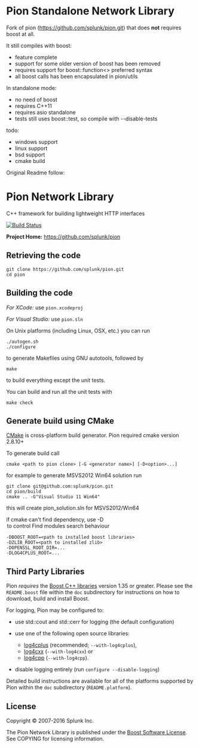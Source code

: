 Pion **Standalone** Network Library
===================================

Fork of pion (https://github.com/splunk/pion.git) that does **not**
requires boost at all.

It still compiles with boost:
 - feature complete
 - support for some older version of boost has been removed
 - requires support for boost::function<> preferred syntax
 - all boost calls has been encapsulated in pion/utils

In standalone mode:
 - no need of boost
 - requires C++11
 - requires asio standalone
 - tests still uses boost::test, so compile with --disable-tests

todo:
 - windows support
 - linux support
 - bsd support
 - cmake build

Original Readme follow:


Pion Network Library
====================

C++ framework for building lightweight HTTP interfaces

[![Build Status](https://travis-ci.org/splunk/pion.svg?branch=develop)](https://travis-ci.org/splunk/pion)

**Project Home:** https://github.com/splunk/pion

Retrieving the code
-------------------

    git clone https://github.com/splunk/pion.git
    cd pion


Building the code
-----------------

*For XCode:* use `pion.xcodeproj`

*For Visual Studio:* use `pion.sln`

On Unix platforms (including Linux, OSX, etc.) you can run

    ./autogen.sh
    ./configure

to generate Makefiles using GNU autotools, followed by

    make

to build everything except the unit tests.

You can build and run all the unit tests with

    make check

Generate build using CMake
---------------------------
[CMake](http://www.cmake.org) is cross-platform build generator.
Pion required cmake version 2.8.10+

To generate build call

    cmake <path to pion clone> [-G <generator name>] [-D<option>...]

for example to generate MSVS2012 Win64 solution run

    git clone git@github.com:splunk/pion.git
    cd pion/build
    cmake .. -G"Visual Studio 11 Win64"

this will create pion_solution.sln for MSVS2012/Win64

if cmake can't find dependency, use -D<option> to control Find<library> modules search behaviour

    -DBOOST_ROOT=<path to installed boost libraries>
    -DZLIB_ROOT=<path to installed zlib>
    -DOPENSSL_ROOT_DIR=...
    -DLOG4CPLUS_ROOT=...

Third Party Libraries
---------------------

Pion *requires* the [Boost C++ libraries](http://www.boost.org/) version 1.35
or greater. Please see the `README.boost` file within the `doc` subdirectory
for instructions on how to download, build and install Boost.

For logging, Pion may be configured to:

* use std::cout and std::cerr for logging (the default configuration)

* use one of the following open source libraries:
    * [log4cplus](http://log4cplus.sourceforge.net/) (recommended; `--with-log4cplus`),
    * [log4cxx](http://logging.apache.org/log4cxx/) (`--with-log4cxx`) or
	* [log4cpp](http://log4cpp.sourceforge.net/) (`--with-log4cpp`).

* disable logging entirely (run `configure --disable-logging`)

Detailed build instructions are available for all of the platforms
supported by Pion within the `doc` subdirectory (`README.platform`).


License
-------

Copyright &copy; 2007-2016 Splunk Inc.

The Pion Network Library is published under the
[Boost Software License](http://www.boost.org/users/license.html).
See COPYING for licensing information.
